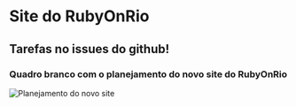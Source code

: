 # Site do RubyOnRio

## Tarefas no issues do github!

### Quadro branco com o planejamento do novo site do RubyOnRio
![Planejamento do novo site](https://pbs.twimg.com/media/A5rAObCCEAIw0ke.jpg:large)